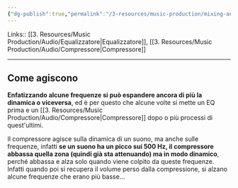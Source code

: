 ```yaml
---
{"dg-publish":true,"permalink":"/3-resources/music-production/mixing-and-mastering/compressore-ed-equalizzatore/"}
---
```


Links:: [[3. Resources/Music Production/Audio/Equalizzatore\|Equalizzatore]], [[3. Resources/Music Production/Audio/Compressore\|Compressore]]

---
## Come agiscono

**Enfatizzando alcune frequenze si può espandere ancora di più la dinamica o viceversa**, ed è per questo che alcune volte si mette un EQ prima e un [[3. Resources/Music Production/Audio/Compressore\|Compressore]] dopo o più processi di quest'ultimi.

Il compressore agisce sulla dinamica di un suono, ma anche sulle frequenze, infatti **se un suono ha un picco sui 500 Hz, il compressore abbassa quella zona (quindi già sta attenuando) ma in modo dinamico**, perché abbassa e alza solo quando viene colpito da queste frequenze. Infatti quando poi si recupera il volume perso dalla compressione, si alzano alcune frequenze che erano più basse...



